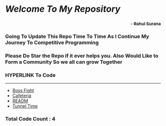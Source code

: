 # *Welcome To My Repository*
### <div style='text-align:right'><sub> - Rahul Surana</sub></div>
### Going To Update This Repo Time To Time As I Continue My Journey To Competitive Programming
### Please Do Star the Repo if it ever helps you. Also Would Like to Form a Community So we all can grow Together
### HYPERLINK To Code
***
-  [ Boss Fight ](./Boss%20Fight.cpp)
-  [ Cafeteria ](./Cafeteria.cpp)
-  [ READM ](./README.md)
-  [ Tunnel Time ](./Tunnel%20Time.cpp)

### Total Code Count : 4